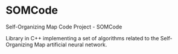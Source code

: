 # SOMCode
Self-Organizing Map Code Project - SOMCode

Library in C++ implementing a set of algorithms related to the Self-Organizing Map artificial neural network.
